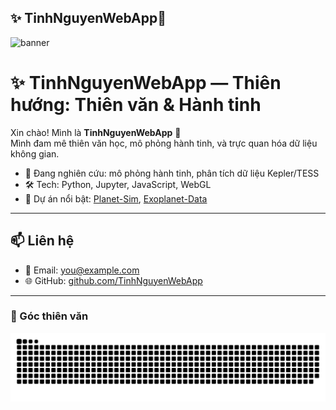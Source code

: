 ##  ✨ TinhNguyenWebApp👋

<!--
**TinhNguyenWebApp/TinhNguyenWebApp** is a ✨ _special_ ✨ repository because its `README.md` (this file) appears on your GitHub profile.

Here are some ideas to get you started:

- 🔭 I’m currently working on ...
- 🌱 I’m currently learning ...
- 👯 I’m looking to collaborate on ...
- 🤔 I’m looking for help with ...
- 💬 Ask me about ...
- 📫 How to reach me: ...
- 😄 Pronouns: ...
- ⚡ Fun fact: ...
-->
![banner](https://media.giphy.com/media/l41YtZOb9EUABnuqA/giphy.gif)


# ✨ TinhNguyenWebApp — Thiên hướng: Thiên văn & Hành tinh  

Xin chào! Mình là **TinhNguyenWebApp** 👋  
Mình đam mê thiên văn học, mô phỏng hành tinh, và trực quan hóa dữ liệu không gian.  

- 🔭 Đang nghiên cứu: mô phỏng hành tinh, phân tích dữ liệu Kepler/TESS  
- 🛠️ Tech: Python, Jupyter, JavaScript, WebGL  
- 🌌 Dự án nổi bật: [Planet-Sim](https://github.com/TinhNguyenWebApp/planet-sim), [Exoplanet-Data](https://github.com/TinhNguyenWebApp/exoplanet-data)  

---

## 📫 Liên hệ  
- 📧 Email: you@example.com  
- 🌐 GitHub: [github.com/TinhNguyenWebApp](https://github.com/TinhNguyenWebApp)  

---

### 🌌 Góc thiên văn  
![solar-system](https://raw.githubusercontent.com/Platane/snk/output/github-contribution-grid-snake.svg)


